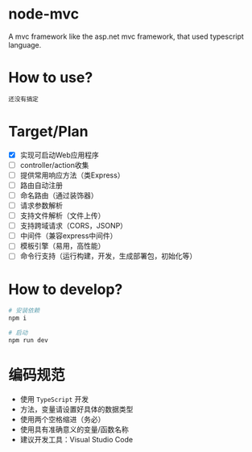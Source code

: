 # node-mvc
A mvc framework like the asp.net mvc framework, that used typescript language.

# How to use?

```bash
还没有搞定
```

# Target/Plan

- [x] 实现可启动Web应用程序
- [ ] controller/action收集
- [ ] 提供常用响应方法（类Express）
- [ ] 路由自动注册
- [ ] 命名路由（通过装饰器）
- [ ] 请求参数解析
- [ ] 支持文件解析（文件上传）
- [ ] 支持跨域请求（CORS，JSONP）
- [ ] 中间件（兼容express中间件）
- [ ] 模板引擎（易用，高性能）
- [ ] 命令行支持（运行构建，开发，生成部署包，初始化等）

# How to develop?

```bash
# 安装依赖
npm i 

# 启动
npm run dev
```
# 编码规范

- 使用 ``TypeScript`` 开发
- 方法，变量请设置好具体的数据类型
- 使用两个空格缩进（务必）
- 使用具有准确意义的变量/函数名称
- 建议开发工具：Visual Studio Code
